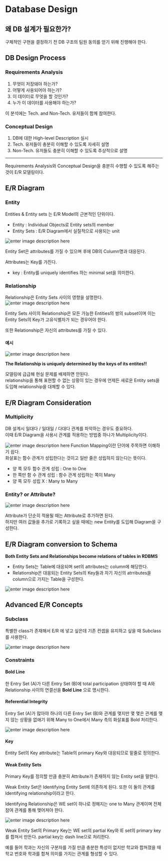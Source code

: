 # Database Design

## 왜 DB 설계가 필요한가? 
구체적인 구현을 결정하기 전 DB 구조의 팀원 동의를 얻기 위해 진행해야 한다.

## DB Design Process
### Requirements Analysis
1. 무엇이 저장돼야 하는가?
2. 어떻게 사용되어야 하는가?
3. 이 데이터로 무엇을 할 것인가?
4. 누가 이 데이터를 사용해야 하는가?
  
이 분석에는 Tech. and Non-Tech. 유저들이 함께 참여한다.

### Conceptual Design
1. DB에 대한 High-level Description 실시
2. Tech. 유저들이 충분히 이해할 수 있도록 자세히 설명
3. Non-Tech. 유저들도 충분히 이해할 수 있도록 추상적으로 설명

---
Requirements Analysis와 Conceptual Design을 충분히 수행할 수 있도록 해주는 것이 E/R 모델링이다.

## E/R Diagram
### Entity
Entities & Entity sets 는 E/R Model의 근본적인 단위이다.  
- Entity : Individual Objects로 Entity sets의 member  
- Entity Sets : E/R Diagram에서 실질적으로 사용되는 unit  

![enter image description here](https://user-images.githubusercontent.com/76484900/229285999-c313ffb1-99e1-47c8-9f6a-6d52e1ab8bb1.png)
  
Entity Set은 attributes를 가질 수 있으며 후에 DB의 Column명과 대응된다.

Attributes는 Key를 가진다.  
- key : Entity를 uniquely identifies 하는 minimal set을 의미한다.

### Relationship
Relationship은 Entity Sets 사이의 영향을 설명한다.![enter image description here](https://user-images.githubusercontent.com/76484900/229286260-fa2fbfa5-98e7-405f-b2ab-a2c211c3cc39.png)

Entity Sets 사이의 Relationship은 모든 가능한 Entities의 쌍의 subset이며 이는 Entity Sets의 Key가 고유식별자가 되는 경우어야 한다.  

또한 Relationship은 자신의 attributes를 가질 수 있다.

#### 예시
![enter image description here](https://user-images.githubusercontent.com/76484900/229286389-9c0c1a6b-03cf-4c93-a6d4-77425a244dd6.png)

**The Relationship is uniquely determined by the keys of its entites!!**

모델링에 급급해 현실 문제를 배제하면 안된다.  
relationship을 통해 표현할 수 없는 상황이 있는 경우에 언제든 새로운 Entity sets을 도입해 relationship을 대체할 수 있다.  


## E/R Diagram Consideration
### Multiplicity
DB 설계시 일대다 / 일대일 / 다대다 관계를 파악하는 경우도 중요하다.  
이때 E/R Diagram을 사용시 관계를 적용하는 방법중 하나가  Multiplicity이다.  

![enter image description here](https://user-images.githubusercontent.com/76484900/229286675-d7314743-411b-493e-8ec2-cd00ac34e456.png)
Function Mapping이란 단어에 주목하면 이해하기 쉽다.  
화살표는 함수 관계가 성립한다는 것이고 일반 줄은 성립하지 않는다는 뜻이다.  

- 양 쪽 모두 함수 관계 성립 : One to One
- 한 쪽만 함 수 관계 성립 : 함수 관계 성립하는 쪽이 Many
- 양 쪽 모두 성립 X : Many to Many

### Entity? or Attribute? 

![enter image description here](https://user-images.githubusercontent.com/76484900/229286980-3d7a327f-14da-44a4-8b65-c50c261b30b0.png)

Attribute가 단순히 적용될 때는 Attribute로 추가하면 된다.  
하지만 여러 값들을 추가로 기록하고 싶을 때에는 new Entity를 도입해 Diagram을 구성한다.  

## E/R Diagram conversion to Schema
**Both Entity Sets and Relationships become relations of tables in RDBMS**  

- Entity Sets는 Table에 대응되며 set의 attributes는 column에 해당한다.  
- Relationship은 대응되는 Entity Sets의 Key들과 자기 자신의 atrributes을 column으로 가지는 Table을 구성한다.  

![enter image description here](https://user-images.githubusercontent.com/76484900/229287275-db679761-009b-4fde-aaff-ee571899610c.png)

## Advanced E/R Concepts
### Subclass
특별한 class가 존재해서 E/R 에 넣고 싶은데 기존 컨셉을 유지하고 싶을 때 Subclass를 사용한다.

![enter image description here](https://user-images.githubusercontent.com/76484900/229287475-98154b37-cf7e-4b35-b8d1-b57f53ba0be9.png)

### Constraints
#### Bold Line
한 Entry Set (A)가 다른 Entry Set (B)에 total participation 상태여야 할 때 A와 Relationship 사이의 연결선을 **Bold Line** 으로 명시한다.

#### Referential Integrity 
Entry Set (A)가 많아야 하나의 다른 Entry Set (B)와 관계를 맺지만 몇 몇은 관계를 맺지 않는 상황을 없애기 위해 Many to One에서 Many 측의 화살표를 Bold 처리한다.

![enter image description here](https://user-images.githubusercontent.com/76484900/229287929-b8d669ac-a928-4d58-aaee-485a20d40eb8.png)

#### Key
Entity Set의 Key attribute는 Table의 primary Key와 대응되므로 밑줄로 정의한다.  

#### Weak Entity Sets
Primary Key를 정의할 만큼 충분히 Attribute가 존재하지 않는 Entity set을 말한다. 

Weak Entity Set은 Identifying Entity Set에 의존하게 된다. 또한 이 둘의 관계를 Identifying relationship이라고 한다.  

Identifying Relationship은 WE set이 하나로 정해지는 one to Many 관계이며 전체 참여 관계를 통해 맺어져야 한다. 

![enter image description here](https://user-images.githubusercontent.com/76484900/229288516-b4c88391-e5c9-4cd2-a569-00987dcd3aa8.png)

Weak Entity Set의 Primary Key는 WE set의 partial Key와 IE set의 primary key를 합쳐서 만든다. partial key는 dash line으로 처리한다.    


예를 들어 학과는 자신의 구분자를 가질 만큼 충분한 특성이 없지만 학교와 합쳐졌을 때 학교 번호와 학과를 합쳐 의미를 가지는 관계를 형성할 수 있다.  


